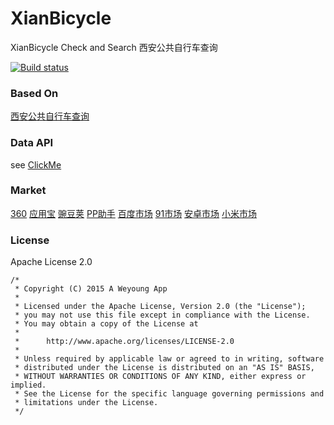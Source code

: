 # XianBicycle
XianBicycle Check and Search 西安公共自行车查询

[![Build status](https://badge.buildkite.com/84c7e0189465fba23b5274d672b13a84d13e117ce6b7999b67.svg?branch=master)](https://buildkite.com/weyoung/xianbicycle)

### Based On

[西安公共自行车查询](http://xian-pub-bicycle.herokuapp.com/)

### Data API

see [ClickMe](https://github.com/JustinFeng/xian-pub-bicycle)

### Market

[360](http://zhushou.360.cn/detail/index/soft_id/2962892?recrefer=SE_D_%E8%A5%BF%E5%AE%89%E8%87%AA%E8%A1%8C%E8%BD%A6)
[应用宝](http://android.myapp.com/myapp/detail.htm?apkName=org.weyoung.xianbicycle)
[豌豆荚](http://www.wandoujia.com/apps/org.weyoung.xianbicycle)
[PP助手](http://www.25pp.com/android/detail_6614167/)
[百度市场]()
[91市场]()
[安卓市场]()
[小米市场]()

### License

Apache License 2.0

```
/*
 * Copyright (C) 2015 A Weyoung App
 *
 * Licensed under the Apache License, Version 2.0 (the "License");
 * you may not use this file except in compliance with the License.
 * You may obtain a copy of the License at
 *
 *      http://www.apache.org/licenses/LICENSE-2.0
 *
 * Unless required by applicable law or agreed to in writing, software
 * distributed under the License is distributed on an "AS IS" BASIS,
 * WITHOUT WARRANTIES OR CONDITIONS OF ANY KIND, either express or implied.
 * See the License for the specific language governing permissions and
 * limitations under the License.
 */
```
